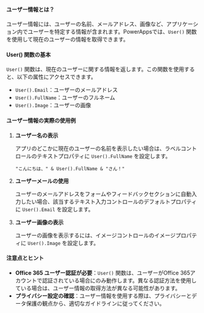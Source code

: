 #### ユーザー情報とは？

ユーザー情報には、ユーザーの名前、メールアドレス、画像など、アプリケーション内でユーザーを特定する情報が含まれます。PowerAppsでは、`User()` 関数を使用して現在のユーザーの情報を取得できます。

#### User() 関数の基本

`User()` 関数は、現在のユーザーに関する情報を返します。この関数を使用すると、以下の属性にアクセスできます。

- `User().Email`：ユーザーのメールアドレス
- `User().FullName`：ユーザーのフルネーム
- `User().Image`：ユーザーの画像

#### ユーザー情報の実際の使用例

1. **ユーザー名の表示**

    アプリのどこかに現在のユーザーの名前を表示したい場合は、ラベルコントロールのテキストプロパティに `User().FullName` を設定します。

    ```
    "こんにちは、" & User().FullName & "さん！"
    ```

2. **ユーザーメールの使用**

    ユーザーのメールアドレスをフォームやフィードバックセクションに自動入力したい場合、該当するテキスト入力コントロールのデフォルトプロパティに `User().Email` を設定します。

3. **ユーザー画像の表示**

    ユーザーの画像を表示するには、イメージコントロールのイメージプロパティに `User().Image` を設定します。

#### 注意点とヒント

- **Office 365 ユーザー認証が必要**：`User()` 関数は、ユーザーがOffice 365アカウントで認証されている場合にのみ動作します。異なる認証方法を使用している場合は、ユーザー情報の取得方法が異なる可能性があります。
- **プライバシー設定の確認**：ユーザー情報を使用する際は、プライバシーとデータ保護の観点から、適切なガイドラインに従ってください。
